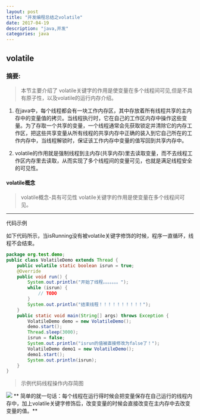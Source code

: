 ```yaml
---
layout: post
title: "并发编程总结之volatile"
date: 2017-04-19 
description: "java,并发"
categories: java
--- 
```



  


## volatile

### 摘要:
>本节主要介绍了 volatile关键字的作用是使变量在多个线程间可见,但是不具有原子性，以及volatile的运行内存介绍。

1.  在java中，每个线程都会有一块工作内存区，其中存放着所有线程共享的主内存中的变量值的拷贝。当线程执行时，它在自己的工作区内存中操作这些变量。为了存取一个共享的变量，一个线程通常会先获取锁定并清除它的内存工作区，把这些共享变量从所有线程的共享内存中正确的装入到它自己所在的工作内存中，当线程解锁时，保证该工作内存中变量的值写回到共享内存中。

2. volatile的作用就是强制线程到主内存(共享内存)里去读取变量，而不去线程工作区内存里去读取，从而实现了多个线程间的变量可见，也就是满足线程安全的可见性。

#### volatile概念

> volatile概念-具有可见性
>volatile关键字的作用是使变量在多个线程间可见。


------------

代码示例

如下代码所示，当isRunning没有被volatile关键字修饰的时候，程序一直循环，线程不会结束。   

```java
package org.test.demo;
public class VolatileDemo extends Thread {
    public volatile static boolean isrun = true;
    @Override
    public void run() {
        System.out.println("开始了线程。。。。。。。");
        while (isrun) {
            // TODO
        }
        System.out.println("结束线程！！！！！！！！！！");
    }
    public static void main(String[] args) throws Exception {
        VolatileDemo demo = new VolatileDemo();
        demo.start();
        Thread.sleep(3000);
        isrun = false;
        System.out.println("isrun的值被直接修改为false了！");
        VolatileDemo demo1 = new VolatileDemo();
        demo1.start();
        System.out.println(isrun);
    }
}
```
>示例代码线程操作内存简图


![](http://4315e09a.wiz03.com/share/resources/1979724e-d028-4426-879c-1da87ab79cae/index_files/0.10723634906189816.png)
** 简单的就一句话：每个线程在运行得时候会把变量保存在自己运行的线程内存中，加上volatile关键字修饰后，改变变量的时候会直接改变在主内存中去改变变量的值。**

